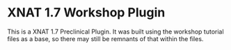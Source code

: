 # XNAT 1.7 Workshop Plugin #

This is a XNAT 1.7 Preclinical Plugin. It was built using the workshop tutorial files as a base, so there may still be remnants of that within the files.
